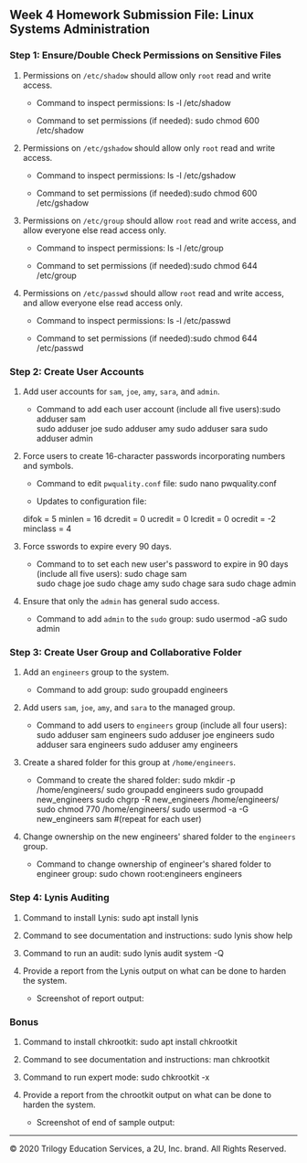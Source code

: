 ## Week 4 Homework Submission File: Linux Systems Administration

### Step 1: Ensure/Double Check Permissions on Sensitive Files

1. Permissions on `/etc/shadow` should allow only `root` read and write access.

    - Command to inspect permissions: ls -l /etc/shadow

    - Command to set permissions (if needed): sudo chmod 600 /etc/shadow

2. Permissions on `/etc/gshadow` should allow only `root` read and write access.

    - Command to inspect permissions: ls -l /etc/gshadow

    - Command to set permissions (if needed):sudo chmod 600 /etc/gshadow

3. Permissions on `/etc/group` should allow `root` read and write access, and allow everyone else read access only.

    - Command to inspect permissions: ls -l /etc/group

    - Command to set permissions (if needed):sudo chmod 644 /etc/group

4. Permissions on `/etc/passwd` should allow `root` read and write access, and allow everyone else read access only.

    - Command to inspect permissions: ls -l /etc/passwd

    - Command to set permissions (if needed):sudo chmod 644 /etc/passwd

### Step 2: Create User Accounts

1. Add user accounts for `sam`, `joe`, `amy`, `sara`, and `admin`.

    - Command to add each user account (include all five users):sudo adduser sam   
    sudo adduser joe  sudo adduser amy  sudo adduser sara   sudo adduser admin

2. Force users to create 16-character passwords incorporating numbers and symbols.

    - Command to edit `pwquality.conf` file: sudo nano pwquality.conf

    - Updates to configuration file:
    
    difok = 5  minlen = 16  dcredit = 0 ucredit = 0 lcredit = 0 ocredit = -2 minclass = 4
3. Force sswords to expire every 90 days.

    - Command to to set each new user's password to expire in 90 days (include all five users): 
    sudo chage sam  
    sudo chage joe
    sudo chage amy
    sudo chage sara
    sudo chage admin
4. Ensure that only the `admin` has general sudo access.

    - Command to add `admin` to the `sudo` group: sudo usermod -aG sudo admin

### Step 3: Create User Group and Collaborative Folder

1. Add an `engineers` group to the system.

    - Command to add group: sudo groupadd engineers

2. Add users `sam`, `joe`, `amy`, and `sara` to the managed group.

    - Command to add users to `engineers` group (include all four users):
    sudo adduser sam engineers
    sudo adduser joe engineers
    sudo adduser sara engineers
    sudo adduser amy engineers

3. Create a shared folder for this group at `/home/engineers`.

    - Command to create the shared folder: 
    sudo mkdir -p /home/engineers/
    sudo groupadd engineers
    sudo groupadd new_engineers
    sudo chgrp -R new_engineers /home/engineers/
    sudo chmod 770 /home/engineers/
    sudo usermod -a -G new_engineers sam #(repeat for each user)

4. Change ownership on the new engineers' shared folder to the `engineers` group.

    - Command to change ownership of engineer's shared folder to engineer group:
    sudo chown root:engineers engineers

### Step 4: Lynis Auditing

1. Command to install Lynis: sudo apt install lynis

2. Command to see documentation and instructions: sudo lynis show help

3. Command to run an audit: sudo lynis audit system -Q

4. Provide a report from the Lynis output on what can be done to harden the system.

    - Screenshot of report output:


### Bonus
1. Command to install chkrootkit: sudo apt install chkrootkit

2. Command to see documentation and instructions: man chkrootkit

3. Command to run expert mode: sudo chkrootkit -x 

4. Provide a report from the chrootkit output on what can be done to harden the system.
    - Screenshot of end of sample output:

---
© 2020 Trilogy Education Services, a 2U, Inc. brand. All Rights Reserved.
